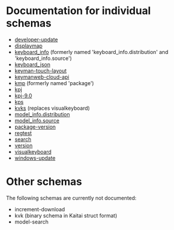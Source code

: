 # Documentation for individual schemas

* [developer-update](developer-update/README.md)
* [displaymap](displaymap/README.md)
* [keyboard_info](keyboard_info/README.md) (formerly named 'keyboard_info.distribution' and 'keyboard_info.source')
* [keyboard_json](keyboard_json/README.md)
* [keyman-touch-layout](keyman-touch-layout/README.md)
* [keymanweb-cloud-api](keymanweb-cloud-api/README.md)
* [kmp](kmp/README.md) (formerly named 'package')
* [kpj](kpj/README.md)
* [kpj-9.0](kpj-9.0/README.md)
* [kps](kps/README.md)
* [kvks](kvks/README.md) (replaces visualkeyboard)
* [model_info.distribution](model_info.distribution/README.md)
* [model_info.source](model_info.source/README.md)
* [package-version](package-version/README.md)
* [regtest](regtest/README.md)
* [search](search/README.md)
* [version](version/README.md)
* [visualkeyboard](visualkeyboard/README.md)
* [windows-update](windows-update/README.md)

# Other schemas

The following schemas are currently not documented:
* increment-download
* kvk (binary schema in Kaitai struct format)
* model-search
